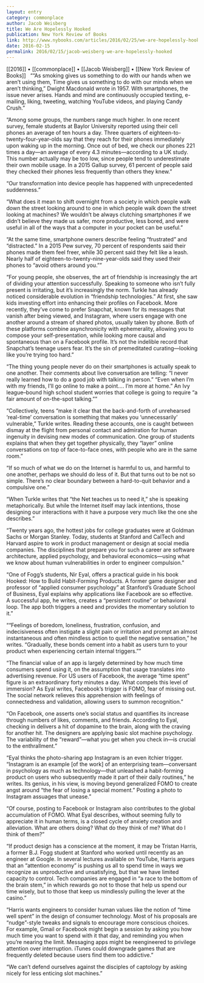 ```yaml
---
layout: entry
category: commonplace
author: Jacob Weisberg
title: We Are Hopelessly Hooked
publication: New York Review of Books
link: http://www.nybooks.com/articles/2016/02/25/we-are-hopelessly-hooked/
date: 2016-02-15
permalink: 2016/02/15/jacob-weisberg-we-are-hopelessly-hooked
---
```


[[2016]] • [[commonplace]] • [[Jacob Weisberg]] • [[New York Review of Books]]
 
““As smoking gives us something to do with our hands when we aren’t using them, Time gives us something to do with our minds when we aren’t thinking,” Dwight Macdonald wrote in 1957. With smartphones, the issue never arises. Hands and mind are continuously occupied texting, e-mailing, liking, tweeting, watching YouTube videos, and playing Candy Crush.”

“Among some groups, the numbers range much higher. In one recent survey, female students at Baylor University reported using their cell phones an average of ten hours a day. Three quarters of eighteen-to-twenty-four-year-olds say that they reach for their phones immediately upon waking up in the morning. Once out of bed, we check our phones 221 times a day—an average of every 4.3 minutes—according to a UK study. This number actually may be too low, since people tend to underestimate their own mobile usage. In a 2015 Gallup survey, 61 percent of people said they checked their phones less frequently than others they knew.”

“Our transformation into device people has happened with unprecedented suddenness.”

“What does it mean to shift overnight from a society in which people walk down the street looking around to one in which people walk down the street looking at machines? We wouldn’t be always clutching smartphones if we didn’t believe they made us safer, more productive, less bored, and were useful in all of the ways that a computer in your pocket can be useful.”

“At the same time, smartphone owners describe feeling “frustrated” and “distracted.” In a 2015 Pew survey, 70 percent of respondents said their phones made them feel freer, while 30 percent said they felt like a leash. Nearly half of eighteen-to-twenty-nine-year-olds said they used their phones to “avoid others around you.””

“For young people, she observes, the art of friendship is increasingly the art of dividing your attention successfully. Speaking to someone who isn’t fully present is irritating, but it’s increasingly the norm. Turkle has already noticed considerable evolution in “friendship technologies.” At first, she saw kids investing effort into enhancing their profiles on Facebook. More recently, they’ve come to prefer Snapchat, known for its messages that vanish after being viewed, and Instagram, where users engage with one another around a stream of shared photos, usually taken by phone. Both of these platforms combine asynchronicity with ephemerality, allowing you to compose your self-presentation, while looking more causal and spontaneous than on a Facebook profile. It’s not the indelible record that Snapchat’s teenage users fear. It’s the sin of premeditated curating—looking like you’re trying too hard.”

“The thing young people never do on their smartphones is actually speak to one another. Their comments about live conversation are telling: “I never really learned how to do a good job with talking in person.” “Even when I’m with my friends, I’ll go online to make a point…. I’m more at home.” An Ivy league–bound high school student worries that college is going to require “a fair amount of on-the-spot talking.””

“Collectively, teens “make it clear that the back-and-forth of unrehearsed ‘real-time’ conversation is something that makes you ‘unnecessarily’ vulnerable,” Turkle writes. Reading these accounts, one is caught between dismay at the flight from personal contact and admiration for human ingenuity in devising new modes of communication. One group of students explains that when they get together physically, they “layer” online conversations on top of face-to-face ones, with people who are in the same room.”

“If so much of what we do on the Internet is harmful to us, and harmful to one another, perhaps we should do less of it. But that turns out to be not so simple. There’s no clear boundary between a hard-to-quit behavior and a compulsive one.”

“When Turkle writes that “the Net teaches us to need it,” she is speaking metaphorically. But while the Internet itself may lack intentions, those designing our interactions with it have a purpose very much like the one she describes.”

“Twenty years ago, the hottest jobs for college graduates were at Goldman Sachs or Morgan Stanley. Today, students at Stanford and CalTech and Harvard aspire to work in product management or design at social media companies. The disciplines that prepare you for such a career are software architecture, applied psychology, and behavioral economics—using what we know about human vulnerabilities in order to engineer compulsion.”

“One of Fogg’s students, Nir Eyal, offers a practical guide in his book Hooked: How to Build Habit-Forming Products. A former game designer and professor of “applied consumer psychology” at Stanford’s Graduate School of Business, Eyal explains why applications like Facebook are so effective. A successful app, he writes, creates a “persistent routine” or behavioral loop. The app both triggers a need and provides the momentary solution to it.”

““Feelings of boredom, loneliness, frustration, confusion, and indecisiveness often instigate a slight pain or irritation and prompt an almost instantaneous and often mindless action to quell the negative sensation,” he writes. “Gradually, these bonds cement into a habit as users turn to your product when experiencing certain internal triggers.””

“The financial value of an app is largely determined by how much time consumers spend using it, on the assumption that usage translates into advertising revenue. For US users of Facebook, the average “time spent” figure is an extraordinary forty minutes a day. What compels this level of immersion? As Eyal writes, Facebook’s trigger is FOMO, fear of missing out. The social network relieves this apprehension with feelings of connectedness and validation, allowing users to summon recognition.”

“On Facebook, one asserts one’s social status and quantifies its increase through numbers of likes, comments, and friends. According to Eyal, checking in delivers a hit of dopamine to the brain, along with the craving for another hit. The designers are applying basic slot machine psychology. The variability of the “reward”—what you get when you check in—is crucial to the enthrallment.”

“Eyal thinks the photo-sharing app Instagram is an even itchier trigger. “Instagram is an example [of the work] of an enterprising team—conversant in psychology as much as technology—that unleashed a habit-forming product on users who subsequently made it part of their daily routines,” he writes. Its genius, in his view, is moving beyond generalized FOMO to create angst around “the fear of losing a special moment.” Posting a photo to Instagram assuages that unease.”

“Of course, posting to Facebook or Instagram also contributes to the global accumulation of FOMO. What Eyal describes, without seeming fully to appreciate it in human terms, is a closed cycle of anxiety creation and alleviation. What are others doing? What do they think of me? What do I think of them?”

“If product design has a conscience at the moment, it may be Tristan Harris, a former B.J. Fogg student at Stanford who worked until recently as an engineer at Google. In several lectures available on YouTube, Harris argues that an “attention economy” is pushing us all to spend time in ways we recognize as unproductive and unsatisfying, but that we have limited capacity to control. Tech companies are engaged in “a race to the bottom of the brain stem,” in which rewards go not to those that help us spend our time wisely, but to those that keep us mindlessly pulling the lever at the casino.”

“Harris wants engineers to consider human values like the notion of “time well spent” in the design of consumer technology. Most of his proposals are “nudge”-style tweaks and signals to encourage more conscious choices. For example, Gmail or Facebook might begin a session by asking you how much time you want to spend with it that day, and reminding you when you’re nearing the limit. Messaging apps might be reengineered to privilege attention over interruption. iTunes could downgrade games that are frequently deleted because users find them too addictive.”

“We can’t defend ourselves against the disciples of captology by asking nicely for less enticing slot machines.”

